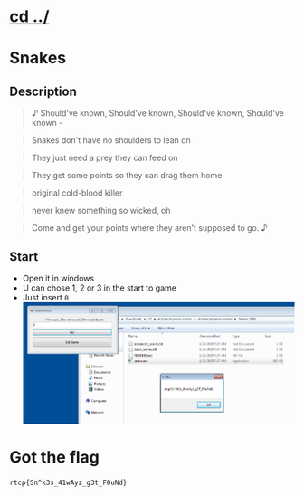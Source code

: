 # [cd ../](../../index.md)
# Snakes

## Description
> ♪ Should've known,
> Should've known,
> Should've known,
> Should've known -

> Snakes don't have no shoulders to lean on

> They just need a prey they can feed on

> They get some points so they can drag them home

> original cold-blood killer

> never knew something so wicked, oh

> Come and get your points where they aren't supposed to go. ♪

## Start

- Open it in windows
- U can chose 1, 2 or 3 in the start to game
- Just insert `0`  
![flag](flag.png)

# Got the flag
```
rtcp{Sn^k3s_41wAyz_g3t_F0uNd}
```

